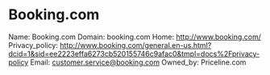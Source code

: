 
# Booking.com

Name: Booking.com
Domain: booking.com
Home: http://www.booking.com/
Privacy_policy: http://www.booking.com/general.en-us.html?dcid=1&sid=ee2223effa6273cb520155746c9afac0&tmpl=docs%2Fprivacy-policy
Email: customer.service@booking.com
Owned_by: Priceline.com
